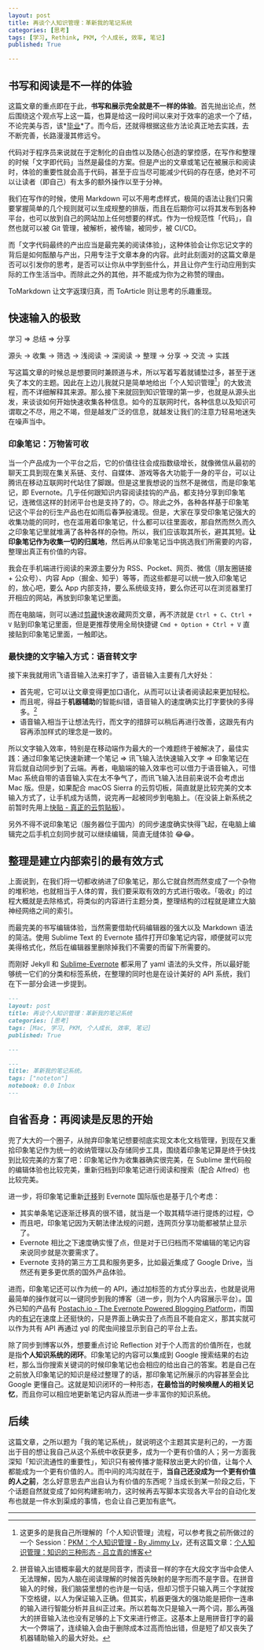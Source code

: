 ```yaml
---
layout: post
title: 再谈个人知识管理：革新我的笔记系统
categories: [思考]
tags: [学习, Rethink, PKM, 个人成长, 效率, 笔记]
published: True

---
```


## 书写和阅读是不一样的体验

这篇文章的重点即在于此，**书写和展示完全就是不一样的体验**。首先抛出论点，然后围绕这个观点写上这一篇，也算是给这一段时间以来对于效率的追求一个了结，不论完美与否，该*[毕业](http://mp.weixin.qq.com/s?__biz=MzI0OTA3ODUzOA==&mid=2664275884&idx=1&sn=49728bdd11b5ffb114a9cdd713cc1b42&scene=1&srcid=0711Y8M9oKi9QUfpxIbk6ZrW#rd)*了。而今后，还就得根据这些方法论真正地去实践，去不断完善，长路漫漫其修远兮。

代码对于程序员来说就在于定制化的自由性以及随心创造的掌控感，在写作和整理的时候「文字即代码」当然是最佳的方案。但是产出的文章或笔记在被展示和阅读时，体验的重要性就会高于代码，甚至于应当尽可能减少代码的存在感，绝对不可以让读者（即自己）有太多的额外操作以至于分神。

我们在写作的时候，使用 Markdown 可以不用考虑样式，极简的语法让我们只需要掌握简单的几个规则就可以生成规整的排版，而且在后期你可以将其发布到各种平台，也可以放到自己的网站加上任何想要的样式。作为一份规范性「代码」，自然也就可以被 Git 管理，被解析，被传输，被同步，被 CI/CD。

而「文字代码最终的产出应当是最完美的阅读体验」，这种体验会让你忘记文字的背后是如何酝酿与产出，只用专注于文章本身的内容。此时此刻面对的这篇文章是否可以引发你的思考，是否可以让你从中学到些什么，并且让你产生行动应用到实际的工作生活当中。而除此之外的其他，并不能成为你为之称赞的理由。

ToMarkdown 让文字返璞归真，而 ToArticle 则让思考的乐趣重现。

## 快速输入的极致

学习 => 总结 => 分享

源头 -> 收集 -> 筛选 -> 浅阅读 -> 深阅读 -> 整理 -> 分享 -> 交流 -> 实践

写这篇文章的时候总是想要同时兼顾道与术，所以写着写着就铺垫过多，甚至于迷失了本文的主题。因此在上边儿我就只是简单地给出「个人知识管理[^1]」的大致流程，而不详细解释其来源。那么接下来就回到知识管理的第一步，也就是从源头出发，来谈谈如何开始快速收集各种信息。如今的互联网时代，各种信息以及知识可谓取之不尽，用之不竭，但是越发广泛的信息，就越发让我们的注意力轻易地迷失在噪声当中。

### 印象笔记：万物皆可收

当一个产品成为一个平台之后，它的价值往往会成指数级增长，就像微信从最初的聊天工具到现在集关系链、支付、自媒体、游戏等各大功能于一身的平台，可以让腾讯在移动互联网时代站住了脚跟。但是这里我想说的当然不是微信，而是印象笔记，即 Evernote。几乎任何跟知识内容阅读挂钩的产品，都支持分享到印象笔记，连微信这样的封闭平台也是支持了的，🙃。除此之外，各种各样基于印象笔记这个平台的衍生产品也在如雨后春笋般涌现。但是，大家在享受印象笔记强大的收集功能的同时，也在滥用着印象笔记，什么都可以往里面收，那自然而然久而久之印象笔记里就堆满了各种各样的杂物。所以，我们应该取其所长，避其其短。**让印象笔记作为收集一切的归属地**，然后再从印象笔记当中挑选我们所需要的内容，整理出真正有价值的内容。

我会在手机端进行阅读的来源主要分为 RSS、Pocket、网页、微信（朋友圈链接 + 公众号）、内容 App（掘金、知乎）等等，而这些都是可以统一放入印象笔记的，放心吧，要么 App 内部支持，要么系统级支持，要么你还可以在浏览器里打开相应的网站，再放到印象笔记里面。

而在电脑端，则可以通过[剪藏](https://www.yinxiang.com/webclipper/)快速收藏网页文章，再不济就是 `Ctrl + C`、`Ctrl + V` 贴到印象笔记里面，但是更推荐使用全局快捷键 `Cmd + Option + Ctrl + V` 直接贴到印象笔记里面，一触即达。

### 最快捷的文字输入方式：语音转文字

接下来我就用讯飞语音输入法来打字了，语音输入主要有几大好处：

- 首先呢，它可以让文章变得更加口语化，从而可以让读者阅读起来更加轻松。
- 而且呢，得益于**机器辅助**的智能纠错，语音输入的速度确实比打字要快的多得多。[^2]
- 语音输入相当于让想法先行，而文字的措辞可以稍后再进行改善，这跟先有内容再添加样式的理念是一致的。

所以文字输入效率，特别是在移动端作为最大的一个难题终于被解决了，最佳实践：通过印象笔记快速新建一个笔记 => 讯飞输入法快速输入文字 => 印象笔记在背后就自动同步到了云端。再者，电脑端的输入效率也可以借力于语音输入，可惜 Mac 系统自带的语音输入实在太不争气了，而讯飞输入法目前来说不会考虑出 Mac 版。但是，如果配合 macOS Sierra 的云剪切板，简直就是比较完美的文本输入方式了，让手机成为话筒，说完再一起被同步到电脑上。（在没装上新系统之前暂时先用上[快贴 - 真正的云剪贴板](http://clipber.com/clipber/)）。

另外不得不说印象笔记（服务器位于国内）的同步速度确实快得飞起，在电脑上编辑完之后手机立刻同步就可以继续编辑，简直无缝体验 😂😂。

## 整理是建立内部索引的最有效方式

上面说到，在我们将一切都收纳进了印象笔记，那么它就自然而然变成了一个杂物的堆积地，也就相当于人体的胃，我们要采取有效的方式进行吸收。「吸收」的过程大概就是去除格式，将类似的内容进行主题分类，整理结构的过程就是建立大脑神经网络之间的索引。

而最完美的书写编辑体验，当然需要借助代码编辑器的强大以及 Markdown 语法的简洁。使用 Sublime Text 的 Evernote 插件打开印象笔记内容，顺便就可以完美得格式化，然后在编辑器里删除掉我们不需要的而留下所需要的。

而刚好 Jekyll 和 [Sublime-Evernote](https://github.com/bordaigorl/sublime-evernote) 都采用了 yaml 语法的头文件，所以最好能够统一它们的分类和标签系统，在整理的同时也是在设计美好的 API 系统，我们在下一部分会进一步提到。

```markdown
---
layout: post
title: 再谈个人知识管理：革新我的笔记系统
categories: [思考]
tags: [Mac, 学习, PKM, 个人成长, 效率, 笔记]
published: True

---
```

```md
---
title: 革新我的笔记系统。
tags: ["noteton"]
notebook: 0.0 Inbox
---
```

## 自省吾身：再阅读是反思的开始

兜了大大的一个圈子，从抛弃印象笔记想要彻底实现文本化文档管理，到现在又重拾印象笔记作为统一的收纳管理以及存储同步工具，围绕着印象笔记算是终于快找到比较完美的方案了吧：印象笔记作为收集器确实很完美，在 Sublime 里代码般的编辑体验也比较完美，重新归档到印象笔记进行阅读和搜索（配合 Alfred）也比较完美。

进一步，将印象笔记重新[迁移](https://help.yinxiang.com/hc/zh-cn/articles/212819428-%E5%A6%82%E4%BD%95%E8%BF%81%E7%A7%BBEvernote%E5%9B%BD%E9%99%85%E7%89%88%E7%AC%94%E8%AE%B0%E5%88%B0%E5%8D%B0%E8%B1%A1%E7%AC%94%E8%AE%B0-)到 Evernote 国际版也是基于几个考虑：

- 其实单条笔记逐渐迁移真的很不错，就当是一个取其精华进行提炼的过程，😊 
- 而且吧，印象笔记因为天朝法律法规的问题，连网页分享功能都被禁止显示了。
- Evernote 相比之下速度确实慢了点，但是对于已归档而不常编辑的笔记内容来说同步就是次要需求了。
- Evernote 支持的第三方工具和服务更多，比如最近集成了 Google Drive，当然还有更多更优质的国外产品体验。

进而，印象笔记还可以作为统一的 API，通过加标签的方式分享出去，也就是说用最简单的操作就可以一键同步到我的博客（进一步，则为个人内容展示平台）。国外已知的产品有 [Postach.io - The Evernote Powered Blogging Platform](http://postach.io/app/)，而国内的[有记](http://noteton.com/)在速度上还挺快的，只是界面上确实丑了点而且不能自定义，那其实就可以作为共有 API 再通过 yql 的爬虫间接显示到自己的平台上去。

除了同步到博客以外，想要重点讨论 Reflection 对于个人而言的价值所在，也就是指**个人知识系统的闭环**。印象笔记的内容可以集成到 Google 搜索结果的右边栏，那么当你搜索关键词的时候印象笔记也会相应的给出自己的答案。若是自己在之前放入印象笔记的知识是经过整理了的话，那印象笔记所展示的内容甚至会比 Google 更懂自己。这就是知识闭环的一种形态，**在最恰当的时候唤醒人的相关记忆**，而且你可以相应地更新笔记内容从而进一步丰富你的知识系统。

## 后续

这篇文章，之所以题为「我的笔记系统」，就说明这个主题其实是利己的，一方面出于目的想让我自己从这个系统中收获更多，成为一个更有价值的人；另一方面我深知「知识流通性的重要性」，知识只有被传播才能释放出更大的价值，让每个人都能成为一个更有价值的人。而中间的鸿沟就在于，**当自己还没成为一个更有价值的人之前**，怎么好意思去产出自认为有价值的东西呢？当成长到某一阶段之后，下个话题自然就变成了如何构建影响力，这时候再去写脚本实现各大平台的自动化发布也就是一件水到渠成的事情，也会让自己更加有底气。

------

[^1]: 这更多的是我自己所理解的「个人知识管理」流程，可以参考我之前所做过的一个 Session：[PKM：个人知识管理 - By Jimmy Lv](http://blog.jimmylv.info/slides/2015-08-29-personal-knowledge-management.htm)，还有这篇文章：[个人知识管理：知识的三种形态 - 吕立青的博客](http://blog.jimmylv.info/2015-10-09-three-types-of-knowledge/)
[^2]: 拼音输入出错概率最大的就是同音字，而读音一样的字在大段文字当中会使人无法理解，因为人脑在阅读理解的时候首先映射的是字形而不是字音。在拼音输入的时候，我们脑袋里想的也许是一句话，但却习惯于只输入两三个字就按下空格键，以人为保证输入正确。但其实，机器更强大的强功能是把你一连串的输入进行智能分析并且纠正过来。所以若每次只是输入一两个词，那么再强大的拼音输入法也没有足够的上下文来进行修正。这基本上是用拼音打字的最大一个弊端了，连续输入会由于删除成本过高而怕出错，但是短了却又丧失了机器辅助输入的最大好处。
